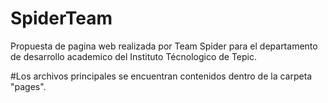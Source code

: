 # SpiderTeam
Propuesta de pagina web realizada por Team Spider para el departamento de desarrollo academico del Instituto Técnologico de Tepic.

#Los archivos principales se encuentran contenidos dentro de la carpeta "pages".
